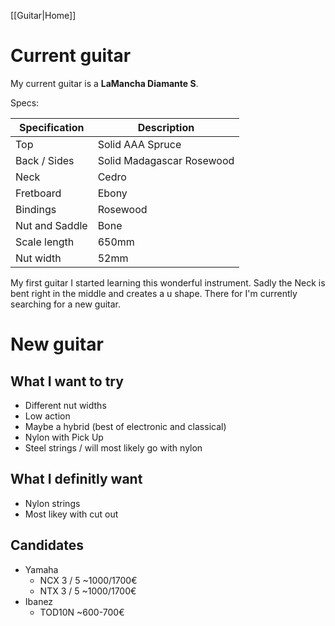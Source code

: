 [[Guitar|Home]]
# Current guitar
My current guitar is a **LaMancha Diamante S**.

Specs:

| Specification  | Description               |
| -------------- | ------------------------- |
| Top            | Solid AAA Spruce          |
| Back / Sides   | Solid Madagascar Rosewood |
| Neck           | Cedro                     |
| Fretboard      | Ebony                     |
| Bindings       | Rosewood                  |
| Nut and Saddle | Bone                      |
| Scale length   | 650mm                     |
| Nut width      | 52mm                      |

My first guitar I started learning this wonderful instrument. Sadly the Neck is bent right in the middle and creates a u shape. There for I'm currently searching for a new guitar.

# New guitar

## What I want to try

- Different nut widths
- Low action
- Maybe a hybrid (best of electronic and classical)
- Nylon with Pick Up
- Steel strings / will most likely go with nylon

## What I definitly want

- Nylon strings
- Most likey with cut out

## Candidates

- Yamaha
	- NCX 3 / 5 ~1000/1700€
	- NTX 3 / 5 ~1000/1700€
- Ibanez
	- TOD10N ~600-700€